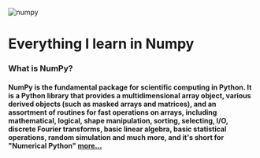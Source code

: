 
![numpy](https://user-images.githubusercontent.com/87325345/231703729-f64d5bfe-ded4-4d48-b397-32fb2a7bc4bf.png)

# Everything I learn in Numpy

### What is NumPy?
####     NumPy is the fundamental package for scientific computing in Python. It is a Python library that provides a multidimensional array object, various derived objects (such as masked arrays and matrices), and an assortment of routines for fast operations on arrays, including mathematical, logical, shape manipulation, sorting, selecting, I/O, discrete Fourier transforms, basic linear algebra, basic statistical operations, random simulation and much more, and it's short for "Numerical Python" <a href="https://numpy.org/doc/stable/user/whatisnumpy.html">more...</a>
